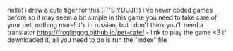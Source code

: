 hello! i drew a cute tiger for this (IT'S YUUJI!!)
i've never coded games before so it may seem a bit simple
in this game you need to take care of your pet, nothing more!
it's in russian, but i don't think you'll need a translator 
https://froglinggg.github.io/pet-cafe/ - link to play the game <3
if downloaded it, all you need to do is run the "index" file
